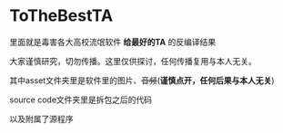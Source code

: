 # ToTheBestTA

里面就是毒害各大高校流氓软件
**给最好的TA**
的反编译结果

大家谨慎研究，切勿传播。这里仅供探讨，任何传播复用与本人无关。

其中asset文件夹里是软件里的图片、~~音频~~(**谨慎点开，任何后果与本人无关**)

source code文件夹里是拆包之后的代码

以及附属了源程序
